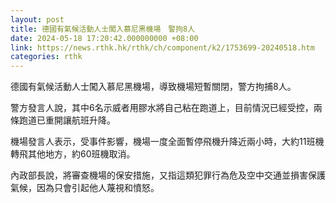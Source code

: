 ```yaml
---
layout: post
title: 德國有氣候活動人士闖入慕尼黑機場　警拘8人
date: 2024-05-18 17:20:42.000000000 +08:00
link: https://news.rthk.hk/rthk/ch/component/k2/1753699-20240518.htm
categories: rthk
---
```


德國有氣候活動人士闖入慕尼黑機場，導致機場短暫關閉，警方拘捕8人。

警方發言人說，其中6名示威者用膠水將自己粘在跑道上，目前情況已經受控，兩條跑道已重開讓航班升降。

機場發言人表示，受事件影響，機場一度全面暫停飛機升降近兩小時，大約11班機轉飛其他地方，約60班機取消。

內政部長說，將審查機場的保安措施，又指這類犯罪行為危及空中交通並損害保護氣候，因為只會引起他人蔑視和憤怒。
